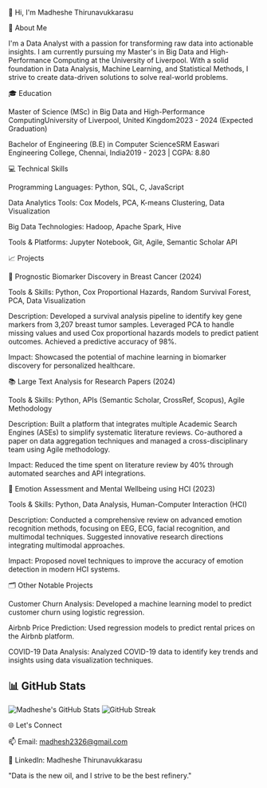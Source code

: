
👋 Hi, I'm Madheshe Thirunavukkarasu

🚀 About Me

I'm a Data Analyst with a passion for transforming raw data into actionable insights. I am currently pursuing my Master's in Big Data and High-Performance Computing at the University of Liverpool. With a solid foundation in Data Analysis, Machine Learning, and Statistical Methods, I strive to create data-driven solutions to solve real-world problems.

🎓 Education

Master of Science (MSc) in Big Data and High-Performance ComputingUniversity of Liverpool, United Kingdom2023 - 2024 (Expected Graduation)

Bachelor of Engineering (B.E) in Computer ScienceSRM Easwari Engineering College, Chennai, India2019 - 2023 | CGPA: 8.80

💻 Technical Skills

Programming Languages: Python, SQL, C, JavaScript

Data Analytics Tools: Cox Models, PCA, K-means Clustering, Data Visualization

Big Data Technologies: Hadoop, Apache Spark, Hive

Tools & Platforms: Jupyter Notebook, Git, Agile, Semantic Scholar API

📈 Projects

🔬 Prognostic Biomarker Discovery in Breast Cancer (2024)

Tools & Skills: Python, Cox Proportional Hazards, Random Survival Forest, PCA, Data Visualization

Description: Developed a survival analysis pipeline to identify key gene markers from 3,207 breast tumor samples. Leveraged PCA to handle missing values and used Cox proportional hazards models to predict patient outcomes. Achieved a predictive accuracy of 98%.

Impact: Showcased the potential of machine learning in biomarker discovery for personalized healthcare.

📚 Large Text Analysis for Research Papers (2024)

Tools & Skills: Python, APIs (Semantic Scholar, CrossRef, Scopus), Agile Methodology

Description: Built a platform that integrates multiple Academic Search Engines (ASEs) to simplify systematic literature reviews. Co-authored a paper on data aggregation techniques and managed a cross-disciplinary team using Agile methodology.

Impact: Reduced the time spent on literature review by 40% through automated searches and API integrations.

🧠 Emotion Assessment and Mental Wellbeing using HCI (2023)

Tools & Skills: Python, Data Analysis, Human-Computer Interaction (HCI)

Description: Conducted a comprehensive review on advanced emotion recognition methods, focusing on EEG, ECG, facial recognition, and multimodal techniques. Suggested innovative research directions integrating multimodal approaches.

Impact: Proposed novel techniques to improve the accuracy of emotion detection in modern HCI systems.

🗂️ Other Notable Projects

Customer Churn Analysis: Developed a machine learning model to predict customer churn using logistic regression.

Airbnb Price Prediction: Used regression models to predict rental prices on the Airbnb platform.

COVID-19 Data Analysis: Analyzed COVID-19 data to identify key trends and insights using data visualization techniques.

## 📊 GitHub Stats
![Madheshe's GitHub Stats](https://github-readme-stats.vercel.app/api?username=madhesh23&show_icons=true&theme=radical)
![GitHub Streak](https://github-readme-streak-stats.herokuapp.com/?user=madhesh23&theme=radical)


🌐 Let's Connect

📫 Email: madhesh2326@gmail.com

🔗 LinkedIn: Madheshe Thirunavukkarasu

"Data is the new oil, and I strive to be the best refinery."

